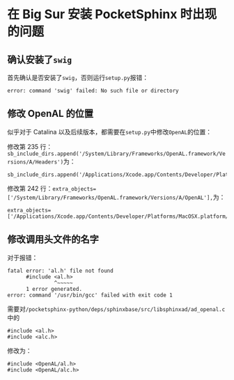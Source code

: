 # 在 Big Sur 安装 PocketSphinx 时出现的问题


## 确认安装了`swig`

首先确认是否安装了`swig`，否则运行`setup.py`报错：

```
error: command 'swig' failed: No such file or directory
```

## 修改 OpenAL 的位置

似乎对于 Catalina 以及后续版本，都需要在`setup.py`中修改`OpenAL`的位置：

修改第 235 行：`sb_include_dirs.append('/System/Library/Frameworks/OpenAL.framework/Versions/A/Headers')`为：

```
sb_include_dirs.append('/Applications/Xcode.app/Contents/Developer/Platforms/MacOSX.platform/Developer/SDKs/MacOSX.sdk/System/Library/Frameworks/OpenAL.framework/Versions/A/Headers')
```

修改第 242 行：`extra_objects=['/System/Library/Frameworks/OpenAL.framework/Versions/A/OpenAL'],`为：

```
extra_objects=['/Applications/Xcode.app/Contents/Developer/Platforms/MacOSX.platform/Developer/SDKs/MacOSX.sdk/System/Library/Frameworks/OpenAL.framework/Versions/A/OpenAL.tbd'],
```

## 修改调用头文件的名字

对于报错：

```
fatal error: 'al.h' file not found
      #include <al.h>
               ^~~~~~
      1 error generated.
error: command '/usr/bin/gcc' failed with exit code 1
```

需要对`/pocketsphinx-python/deps/sphinxbase/src/libsphinxad/ad_openal.c`中的

```
#include <al.h>
#include <alc.h>
```

修改为：

```
#include <OpenAL/al.h>
#include <OpenAL/alc.h>
```



